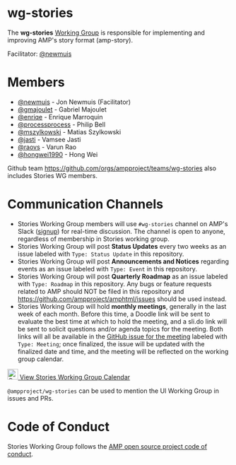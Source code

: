 # wg-stories
The **wg-stories** [Working Group](https://github.com/ampproject/meta/blob/master/GOVERNANCE.md#working-groups) is responsible for implementing and improving AMP's story format (amp-story).

Facilitator: [@newmuis](https://github.com/newmuis)

# Members
* [@newmuis](https://github.com/newmuis) - Jon Newmuis (Facilitator)
* [@gmajoulet](https://github.com/gmajoulet) - Gabriel Majoulet
* [@enriqe](https://github.com/enriqe) - Enrique Marroquin
* [@processprocess](https://github.com/processprocess) - Philip Bell
* [@mszylkowski](https://github.com/mszylkowski) - Matias Szylkowski
* [@jasti](https://github.com/jasti) - Vamsee Jasti
* [@raovs](https://github.com/raovs) - Varun Rao
* [@hongwei1990](https://github.com/hongwei1990) - Hong Wei

Github team https://github.com/orgs/ampproject/teams/wg-stories also includes Stories WG members.

# Communication Channels
* Stories Working Group members will use `#wg-stories` channel on AMP's Slack ([signup](https://docs.google.com/forms/d/e/1FAIpQLSd83J2IZA6cdR6jPwABGsJE8YL4pkypAbKMGgUZZriU7Qu6Tg/viewform?fbzx=4406980310789882877)) for real-time discussion. The channel is open to anyone, regardless of membership in Stories working group.
* Stories Working Group will post **Status Updates** every two weeks as an issue labeled with `Type: Status Update` in this repository.
* Stories Working Group will post **Announcements and Notices** regarding events as an issue labeled with `Type: Event` in this repository.
* Stories Working Group will post **Quarterly Roadmap** as an issue labeled with `Type: Roadmap` in this repository.
Any bugs or feature requests related to AMP should NOT be filed in this repository and https://github.com/ampproject/amphtml/issues should be used instead.
* Stories Working Group will hold **monthly meetings**, generally in the last week of each month.  Before this time, a Doodle link will be sent to evaluate the best time at which to hold the meeting, and a sli.do link will be sent to solicit questions and/or agenda topics for the meeting.  Both links will all be available in the [GitHub issue for the meeting](https://github.com/ampproject/wg-stories/labels/Type%3A%20Meeting) labeled with `Type: Meeting`; once finalized, the issue will be updated with the finalized date and time, and the meeting will be reflected on the working group calendar.

<a href="https://calendar.google.com/calendar/embed?src=amp.dev_1u3r62nini46cl2pf4c1kdiad8%40group.calendar.google.com" target="wg-stories-cal">
  <img src="https://calendar.google.com/googlecalendar/images/favicon_v2018_256.png" alt="Calendar icon" width="24" height="24">
  View Stories Working Group Calendar
</a>

`@ampproject/wg-stories` can be used to mention the UI Working Group in issues and PRs.

# Code of Conduct
Stories Working Group follows the [AMP open source project code of conduct](https://github.com/ampproject/meta/blob/master/CODE_OF_CONDUCT.md).
